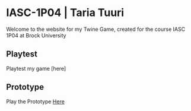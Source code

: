 # IASC-1P04 | Taria Tuuri

Welcome to the website for my Twine Game, created for the course IASC 1P04 at Brock University

## Playtest

Playtest my game [here]

## Prototype

Play the Prototype [Here](Prototype/TwineGamePrototype_Oct.31.html)

